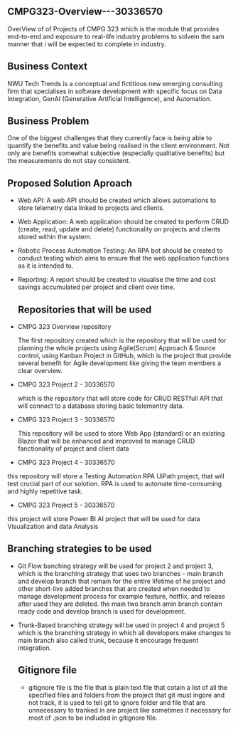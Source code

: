 ## CMPG323-Overview---30336570

OverView of of Projects of CMPG 323 which is the module that provides end-to-end and exposure to real-life industry problems to solvein the sam manner that  i will be expected to complete in industry.

##                              Business Context

NWU Tech Trends is a conceptual and fictitious new emerging consulting firm that specialises in software development with specific focus on Data Integration, GenAI (Generative Artificial Intelligence), and Automation.

##                               Business Problem


One of the biggest challenges that they currently face is being able to quantify the benefits and value being realised in the client environment. Not only are benefits somewhat subjective (especially qualitative benefits) but the measurements do not stay consistent.

## Proposed Solution Aproach

- Web API: A web API should be created which allows automations to store telemetry data linked to projects and clients.
- Web Application: A web application should be created to perform CRUD (create, read, update and delete) functionality on projects and clients stored within the system.
- Robotic Process Automation Testing: An RPA bot should be created to conduct testing which aims to ensure that the web application functions as it is intended to.
- Reporting: A report should be created to visualise the time and cost savings accumulated per project and client over time.

  ## Repositories that will be used
- CMPG 323 Overview repository

  The first repository created which is the repository that will be used for planning the whole projects using Agile(Scrum) Approach & Source control, using Kanban Project in GitHub, which is the project that provide several benefit for Agile development like giving the team members a clear overview.
  
- CMPG 323 Project 2 - 30336570

  which is the repository that will store code for CRUD RESTfull API that will connect to a 
  database storing basic telementry data.

- CMPG 323 Project 3 - 30336570

  This repository will be used to store Web App (standard) or an existing Blazor that will be 
  enhanced and improved to manage CRUD fanctionality of project and client data

- CMPG 323 Project 4 - 30336570

  
this repository will store a Testing Automation RPA UiPath project, that will test crucial part of our solotion. RPA is used to automate time-consuming and highly repetitive task.

-  CMPG 323 Project 5 - 30336570

this project will  store Power BI AI project that will be used for data Visualization and data Analysis
  
## Branching strategies to be used 

- Git Flow banching strategy will be used for project 2 and project 3, which is the branching strategy that uses two branches - main branch and develop branch that remain for the entire lifetime of he project and other short-live added branches that are created when needed to manage development process for example feature, hotflix, and release after  used they are deleted. the main two branch  amin branch contain ready code  and develop branch is used for development.

- Trunk-Based branching strategy will be used in project 4 and project 5 which is the branching strategy in which all developers make changes to main branch also called trunk, because it encourage frequent integration.

  ## Gitignore file

  - gitignore file is the file that is plain text file that cotain a list of all the specified files and folders from the project that git must ingore and not track, it is used to tell git to ignore folder and file that are unnecessary to tranked in are project like sometimes it necessary for most of .json to be indluded in gitignore file.
  

  

